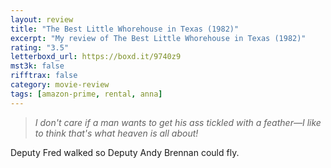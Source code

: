 ```yaml
---
layout: review
title: "The Best Little Whorehouse in Texas (1982)"
excerpt: "My review of The Best Little Whorehouse in Texas (1982)"
rating: "3.5"
letterboxd_url: https://boxd.it/9740z9
mst3k: false
rifftrax: false
category: movie-review
tags: [amazon-prime, rental, anna]
---
```


<blockquote><i>I don't care if a man wants to get his ass tickled with a feather—I like to think that's what heaven is all about!</i></blockquote>Deputy Fred walked so Deputy Andy Brennan could fly.
